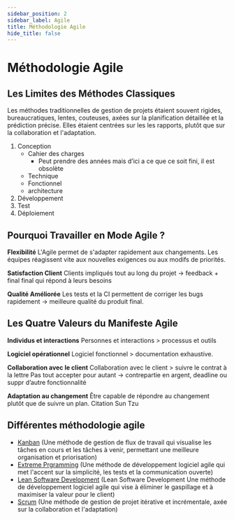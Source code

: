 ```yaml
---
sidebar_position: 2
sidebar_label: Agile
title: Méthodologie Agile
hide_title: false
---
```


# Méthodologie Agile

## Les Limites des Méthodes Classiques

Les méthodes traditionnelles de gestion de projets étaient souvent rigides, bureaucratiques, lentes, couteuses, axées sur la planification détaillée et la prédiction précise. Elles étaient  centrées sur les les rapports, plutôt que sur la collaboration et l'adaptation.

1. Conception
	- Cahier des charges
		- Peut prendre des années mais d’ici a ce que ce soit fini, il est obsolète
	- Technique
	- Fonctionnel
	- architecture
2. Développement
3. Test
4. Déploiement


## Pourquoi Travailler en Mode Agile ?

**Flexibilité**
L'Agile permet de s'adapter rapidement aux changements. Les équipes réagissent vite aux nouvelles exigences ou aux modifs de priorités. 

**Satisfaction Client**
Clients impliqués tout au long du projet → feedback + final final qui répond à leurs besoins

**Qualité Améliorée**
Les tests et la CI permettent de corriger les bugs rapidement → meilleure qualité du produit final.

## Les Quatre Valeurs du Manifeste Agile 

**Individus et interactions**
Personnes et interactions > processus et outils 

**Logiciel opérationnel**
Logiciel fonctionnel > documentation exhaustive.

**Collaboration avec le client**
Collaboration avec le client > suivre le contrat à la lettre
Pas tout accepter pour autant → contrepartie en argent, deadline ou suppr d’autre fonctionnalité 

**Adaptation au changement**
Être capable de répondre au changement plutôt que de suivre un plan.
Citation Sun Tzu
## Différentes méthodologie agile

- [Kanban](./Kanban.md) (Une méthode de gestion de flux de travail qui visualise les tâches en cours et les tâches à venir, permettant une meilleure organisation et priorisation)
- [Extreme Prgramming](./Extreme%20Prgramming.md) (Une méthode de développement logiciel agile qui met l'accent sur la simplicité, les tests et la communication ouverte)
- [Lean Software Development](./Lean%20Software%20Development.md) (Lean Software Development Une méthode de développement logiciel agile qui vise à éliminer le gaspillage et à maximiser la valeur pour le client)
- [Scrum](./scrum/index.md) (Une méthode de gestion de projet itérative et incrémentale, axée sur la collaboration et l'adaptation)
